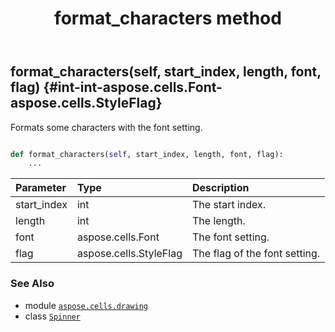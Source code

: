 ﻿---
title: format_characters method
second_title: Aspose.Cells for Python via .NET API References
description: 
type: docs
weight: 70
url: /aspose.cells.drawing/spinner/format_characters/
is_root: false
---

## format_characters(self, start_index, length, font, flag) {#int-int-aspose.cells.Font-aspose.cells.StyleFlag}

Formats some characters with the font setting.



```python

def format_characters(self, start_index, length, font, flag):
    ...
```


| Parameter | Type | Description |
| :- | :- | :- |
| start_index | int | The start index. |
| length | int | The length. |
| font | aspose.cells.Font | The font setting. |
| flag | aspose.cells.StyleFlag | The flag of the font setting. |



### See Also
* module [`aspose.cells.drawing`](../../)
* class [`Spinner`](/cells/python-net/aspose.cells.drawing/spinner)

